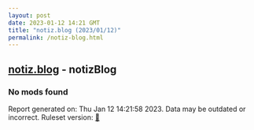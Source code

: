 ```yaml
---
layout: post
date: 2023-01-12 14:21 GMT
title: "notiz.blog (2023/01/12)"
permalink: /notiz-blog.html
---
```


## [notiz.blog](https://notiz.blog) - notizBlog

### No mods found

Report generated on: Thu Jan 12 14:21:58 2023. Data may be outdated or incorrect.
Ruleset version: [🧁](/version-cupcake)
